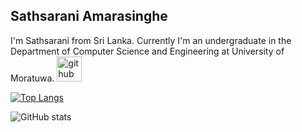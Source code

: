 ## Sathsarani Amarasinghe

<!--
**sathsaranii/sathsaranii** is a ✨ _special_ ✨ repository because its `README.md` (this file) appears on your GitHub profile.

Here are some ideas to get you started:

- 🔭 I’m currently working on ...
- 🌱 I’m currently learning ...
- 👯 I’m looking to collaborate on ...
- 🤔 I’m looking for help with ...
- 💬 Ask me about ...
- 📫 How to reach me: ...
- 😄 Pronouns: ...
- ⚡ Fun fact: ...
-->

I'm Sathsarani from Sri Lanka. Currently I'm an undergraduate in the Department of Computer Science and Engineering at University of Moratuwa.
[<img src='https://cdn.jsdelivr.net/npm/simple-icons@3.0.1/icons/github.svg' alt='github' height='40'>](https://github.com/sathsaranii)  

[![Top Langs](https://github-readme-stats.vercel.app/api/top-langs/?username=sathsaranii)](https://github.com/anuraghazra/github-readme-stats)

![GitHub stats](https://github-readme-stats.vercel.app/api?username=sathsaranii&show_icons=true)  
